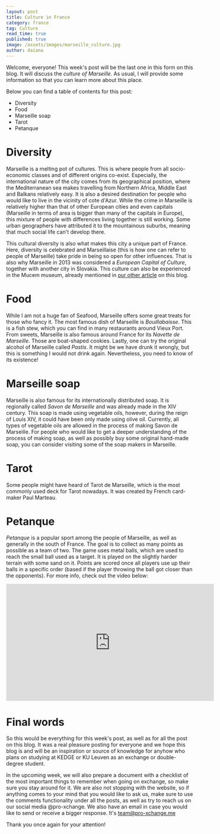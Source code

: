 ```yaml
---
layout: post
title: Culture in France
category: france
tag: Culture
read_time: true
published: true
image: /assets/images/marseille_culture.jpg
author: daiana
---
```

Welcome, everyone! This week's post will be the last one in this form on this blog. It will discuss the *culture of Marseille*. As usual, I will provide some information so that you can learn more about this place.

Below you can find a table of contents for this post:

- Diversity
- Food
- Marseille soap
- Tarot
- Petanque

# Diversity
Marseille is a melting pot of cultures. This is where people from all socio-economic classes and of different origins co-exist. Especially, the international nature of the city comes from its geographical position, where the Mediterranean sea makes travelling from Northern Africa, Middle East and Balkans relatively easy. It is also a desired destination for people who would like to live in the vicinity of cote d'Azur. While the crime in Marseille is relatively higher than that of other European cities and even capitals (Marseille in terms of area is bigger than many of the capitals in Europe), this mixture of people with differences living together is still working. Some urban geographers have attributed it to the mountainous suburbs, meaning that much social life can't develop there.

This cultural diversity is also what makes this city a unique part of France. Here, diversity is celebrated and Marseillaise (this is how one can refer to people of Marseille) take pride in being so open for other influences. That is also why Marseille in 2013 was considered a _European Capital of Culture_, together with another city in Slovakia. This culture can also be experienced in the Mucem museum, already mentioned in [our other article](https://pro-xchange.me/france/2021/06/06/france-tourism.html) on this blog.

# Food
While I am not a huge fan of Seafood, Marseille offers some great treats for those who fancy it. The most famous dish of Marseille is _Bouillabaisse_. This is a fish stew, which you can find in many restaurants around Vieux Port. From sweets, Marseille is also famous around France for its _Navette de Marseille_. Those are boat-shaped cookies. Lastly, one can try the original alcohol of Marseille called _Pastis_. It might be we have drunk it wrongly, but this is something I would not drink again. Nevertheless, you need to know of its existence!

# Marseille soap
Marseille is also famous for its internationally distributed soap. It is regionally called _Savon de Marseille_ and was already made in the XIV century. This soap is made using vegetable oils, however, during the reign of Louis XIV, it could have been only made using olive oil. Currently, all types of vegetable oils are allowed in the process of making Savon de Marseille. For people who would like to get a deeper understanding of the process of making soap, as well as possibly buy some original hand-made soap, you can consider visiting some of the soap makers in Marseille.

# Tarot
Some people might have heard of Tarot de Marseille, which is the most commonly used deck for Tarot nowadays. It was created by French card-maker Paul Marteau.

# Petanque
_Petanque_ is a popular sport among the people of Marseille, as well as generally in the south of France. The goal is to collect as many points as possible as a team of two. The game uses metal balls, which are used to reach the small ball used as a target. It is played on the slightly harder terrain with some sand on it. Points are scored once all players use up their balls in a specific order (based if the player throwing the ball got closer than the opponents). For more info, check out the video below:

<div class="embed-responsive embed-responsive-16by9">
  <iframe width="560" height="315" src="https://www.youtube.com/embed/eXc6b3R6T08" title="YouTube video player" frameborder="0" allow="accelerometer; autoplay; clipboard-write; encrypted-media; gyroscope; picture-in-picture" allowfullscreen></iframe>
</div>

# Final words
So this would be everything for this week's post, as well as for all the post on this blog. It was a real pleasure posting for everyone and we hope this blog is and will be an inspiration or source of knowledge for anyhow who plans on studying at KEDGE or KU Leuven as an exchange or double-degree student.

In the upcoming week, we will also prepare a document with a checklist of the most important things to remember when going on exchange, so make sure you stay around for it. We are also not stopping with the website, so if anything comes to your mind that you would like to ask us, make sure to use the comments functionality under all the posts, as well as try to reach us on our social media @pro-xchange. We also have an email in case you would like to send or receive a bigger response. It's team@pro-xchange.me

Thank you once again for your attention!

